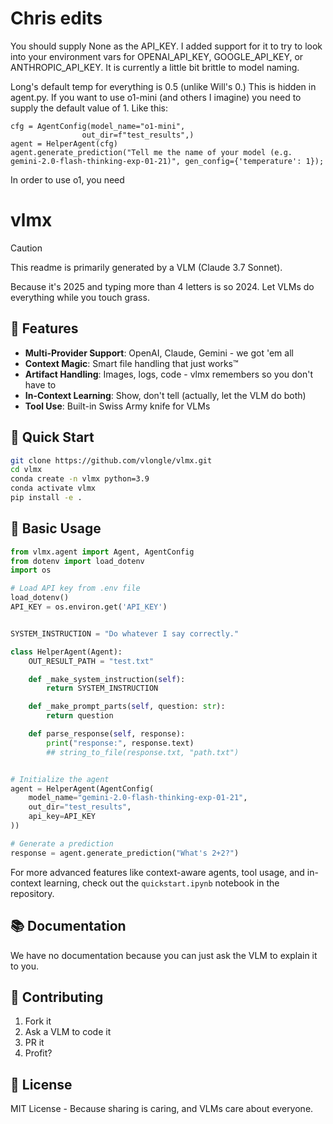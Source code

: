 # Chris edits
You should supply None as the API_KEY.
I added support for it to try to look into your environment vars for OPENAI_API_KEY, GOOGLE_API_KEY, or ANTHROPIC_API_KEY.
It is currently a little bit brittle to model naming.

Long's default temp for everything is 0.5 (unlike Will's 0.) This is hidden in agent.py.
If you want to use o1-mini (and others I imagine) you need to supply the default value of 1. Like this:
```
cfg = AgentConfig(model_name="o1-mini",
                out_dir=f"test_results",)
agent = HelperAgent(cfg)
agent.generate_prediction("Tell me the name of your model (e.g. gemini-2.0-flash-thinking-exp-01-21)", gen_config={'temperature': 1});
```

In order to use o1, you need

# vlmx
> [!CAUTION]
> This readme is primarily generated by a VLM (Claude 3.7 Sonnet).

Because it's 2025 and typing more than 4 letters is so 2024. Let VLMs do everything while you touch grass.

## 🌟 Features

- **Multi-Provider Support**: OpenAI, Claude, Gemini - we got 'em all
- **Context Magic**: Smart file handling that just works™
- **Artifact Handling**: Images, logs, code - vlmx remembers so you don't have to
- **In-Context Learning**: Show, don't tell (actually, let the VLM do both)
- **Tool Use**: Built-in Swiss Army knife for VLMs

## 🚀 Quick Start

```bash
git clone https://github.com/vlongle/vlmx.git
cd vlmx
conda create -n vlmx python=3.9
conda activate vlmx
pip install -e .
```

## 📖 Basic Usage

```python
from vlmx.agent import Agent, AgentConfig
from dotenv import load_dotenv
import os

# Load API key from .env file
load_dotenv()
API_KEY = os.environ.get('API_KEY')


SYSTEM_INSTRUCTION = "Do whatever I say correctly."

class HelperAgent(Agent):
    OUT_RESULT_PATH = "test.txt"

    def _make_system_instruction(self):
        return SYSTEM_INSTRUCTION

    def _make_prompt_parts(self, question: str):
        return question

    def parse_response(self, response):
        print("response:", response.text)
        ## string_to_file(response.txt, "path.txt")


# Initialize the agent
agent = HelperAgent(AgentConfig(
    model_name="gemini-2.0-flash-thinking-exp-01-21",
    out_dir="test_results",
    api_key=API_KEY
))

# Generate a prediction
response = agent.generate_prediction("What's 2+2?")
```

For more advanced features like context-aware agents, tool usage, and in-context learning, check out the `quickstart.ipynb` notebook in the repository.

## 📚 Documentation

We have no documentation because you can just ask the VLM to explain it to you.

## 🤝 Contributing

1. Fork it
2. Ask a VLM to code it
3. PR it
4. Profit?


## 📄 License

MIT License - Because sharing is caring, and VLMs care about everyone.